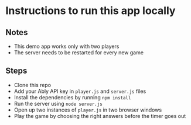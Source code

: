 # Instructions to run this app locally

## Notes

- This demo app works only with two players
- The server needs to be restarted for every new game

## Steps

- Clone this repo
- Add your Ably API key in `player.js` and `server.js` files
- Install the dependencies by running `npm install`
- Run the server using `node server.js`
- Open up two instances of `player.js` in two browser windows
- Play the game by choosing the right answers before the timer goes out